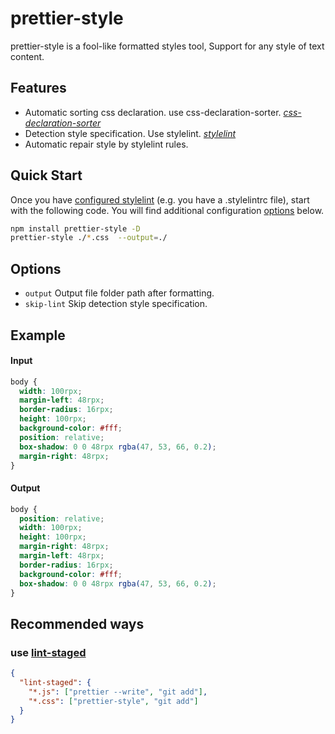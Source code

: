 # prettier-style

prettier-style is a fool-like formatted styles tool, Support for any style of text content.

## Features

- Automatic sorting css declaration. use css-declaration-sorter. _[css-declaration-sorter](https://www.npmjs.com/package/css-declaration-sorter)_
- Detection style specification. Use stylelint. _[stylelint](https://www.npmjs.com/package/stylelint)_
- Automatic repair style by stylelint rules.

## Quick Start

Once you have [configured stylelint](http://stylelint.io/user-guide/configuration/) (e.g. you have a .stylelintrc file), start with the following code. You will find additional configuration [options](https://www.npmjs.com/package/gulp-stylelint#options) below.

```bash
npm install prettier-style -D
prettier-style ./*.css  --output=./
```

## Options

- `output` Output file folder path after formatting.
- `skip-lint` Skip detection style specification.

## Example

#### Input

```css
body {
  width: 100rpx;
  margin-left: 48rpx;
  border-radius: 16rpx;
  height: 100rpx;
  background-color: #fff;
  position: relative;
  box-shadow: 0 0 48rpx rgba(47, 53, 66, 0.2);
  margin-right: 48rpx;
}
```

#### Output

```css
body {
  position: relative;
  width: 100rpx;
  height: 100rpx;
  margin-right: 48rpx;
  margin-left: 48rpx;
  border-radius: 16rpx;
  background-color: #fff;
  box-shadow: 0 0 48rpx rgba(47, 53, 66, 0.2);
}
```

## Recommended ways

### use [lint-staged](https://www.npmjs.com/package/lint-staged)

```json
{
  "lint-staged": {
    "*.js": ["prettier --write", "git add"],
    "*.css": ["prettier-style", "git add"]
  }
}
```

